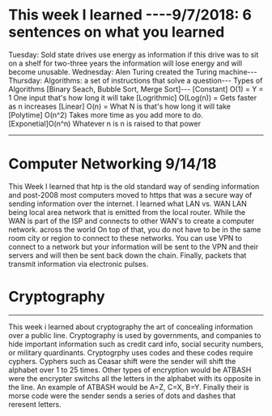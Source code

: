 # This week I learned ----9/7/2018: 6 sentences on what you learned 

Tuesday: Sold state drives use energy as information if this drive was to sit on a shelf for two-three years the information will lose energy and will become unusable. 
Wednesday: Alen Turing created the Turing machine--- 
Thursday: Algorithms: a set of instructions that solve a question--- 
Types of Algorithms [Binary Seach, Bubble Sort, Merge Sort]--- 
[Constant] O(1) = Y = 1 One input that's how long it will take 
[Logrithmic] O(Log(n)) = Gets faster as n increases 
[Linear] O(n) = What N is that's how long it will take 
[Polytime] O(n^2) Takes more time as you add more to do. 
[Exponetial]O(n^n) Whatever n is n is raised to that power

---

# Computer Networking 9/14/18

This Week I learned that htp is the old standard way of sending information and post-2008 most computers moved to https that was a secure way of sending information over the internet. I learned what LAN vs. WAN LAN being local area network that is emitted from the local router. While the WAN is part of the ISP and connects to other WAN's to create a computer network. across the world On top of that, you do not have to be in the same room city or region to connect to these networks. You can use VPN to connect to a network but your information will be sent to the VPN and their servers and will then be sent back down the chain. Finally,  packets that transmit information via electronic pulses.

# Cryptography

---

This week i learned about cryptography the art of concealing information over a public line. Cryptography is used by governments, and companies to hide important information such as credit card info, social security numbers, or military quardinants. Cryptogrphy uses codes and these codes require cyphers. Cyphers such as Ceasar shift were the sender will shift  the alphabet over 1 to 25 times. Other types of encryption would be ATBASH were the encrypter switchs all the letters in the alphabet with its opposite in the line. An example of ATBASH would be A=Z, C=X, B=Y. Finally their is morse code were the sender sends a series of dots and dashes that reresent letters.
